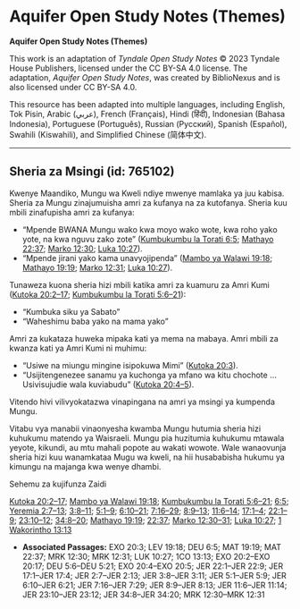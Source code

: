 # Aquifer Open Study Notes (Themes)

**Aquifer Open Study Notes (Themes)**

This work is an adaptation of *Tyndale Open Study Notes* © 2023 Tyndale House Publishers, licensed under the CC BY\-SA 4\.0 license. The adaptation, *Aquifer Open Study Notes*, was created by BiblioNexus and is also licensed under CC BY\-SA 4\.0\.

This resource has been adapted into multiple languages, including English, Tok Pisin, Arabic (عربي), French (Français), Hindi (हिंदी), Indonesian (Bahasa Indonesia), Portuguese (Português), Russian (Русский), Spanish (Español), Swahili (Kiswahili), and Simplified Chinese (简体中文).



--------------------------------

## Sheria za Msingi (id: 765102)

Kwenye Maandiko, Mungu wa Kweli ndiye mwenye mamlaka ya juu kabisa. Sheria za Mungu zinajumuisha amri za kufanya na za kutofanya. Sheria kuu mbili zinafupisha amri za kufanya:

* “Mpende BWANA Mungu wako kwa moyo wako wote, kwa roho yako yote, na kwa nguvu zako zote” ([Kumbukumbu la Torati 6:5](https://ref.ly/Deut6:5); [Mathayo 22:37](https://ref.ly/Matt22:37); [Marko 12:30](https://ref.ly/Mark12:30); [Luka 10:27](https://ref.ly/Luke10:27)).
* “Mpende jirani yako kama unavyojipenda” ([Mambo ya Walawi 19:18](https://ref.ly/Lev19:18); [Mathayo 19:19](https://ref.ly/Matt19:19); [Marko 12:31](https://ref.ly/Mark12:31); [Luka 10:27](https://ref.ly/Luke10:27)).

Tunaweza kuona sheria hizi mbili katika amri za kuamuru za Amri Kumi ([Kutoka 20:2–17](https://ref.ly/Exod20:2-Exod20:17); [Kumbukumbu la Torati 5:6–21](https://ref.ly/Deut5:6-Deut5:21)):

* “Kumbuka siku ya Sabato”
* “Waheshimu baba yako na mama yako”

Amri za kukataza huweka mipaka kati ya mema na mabaya. Amri mbili za kwanza kati ya Amri Kumi ni muhimu:

* “Usiwe na miungu mingine isipokuwa Mimi” ([Kutoka 20:3](https://ref.ly/Exod20:3)).
* “Usijitengenezee sanamu ya kuchonga ya mfano wa kitu chochote … Usivisujudie wala kuviabudu” ([Kutoka 20:4–5](https://ref.ly/Exod20:4-Exod20:5)).

Vitendo hivi vilivyokatazwa vinapingana na amri ya msingi ya kumpenda Mungu.

Vitabu vya manabii vinaonyesha kwamba Mungu hutumia sheria hizi kuhukumu matendo ya Waisraeli. Mungu pia huzitumia kuhukumu mtawala yeyote, kikundi, au mtu mahali popote au wakati wowote. Wale wanaovunja sheria hizi kuu wanamkataa Mugu wa kweli, na hii husababisha hukumu ya kimungu na majanga kwa wenye dhambi.

Sehemu za kujifunza Zaidi

[Kutoka 20:2–17](https://ref.ly/Exod20:2-Exod20:17); [Mambo ya Walawi 19:18](https://ref.ly/Lev19:18); [Kumbukumbu la Torati 5:6–21](https://ref.ly/Deut5:6-Deut5:21); [6:5](https://ref.ly/Deut6:5); [Yeremia 2:7–13](https://ref.ly/Jer2:7-Jer2:13); [3:8–11](https://ref.ly/Jer3:8-Jer3:11); [5:1–9](https://ref.ly/Jer5:1-Jer5:9); [6:10–21](https://ref.ly/Jer6:10-Jer6:21); [7:16–29](https://ref.ly/Jer7:16-Jer7:29); [8:9–13](https://ref.ly/Jer8:9-Jer8:13); [11:6–14](https://ref.ly/Jer11:6-Jer11:14); [17:1–4](https://ref.ly/Jer17:1-Jer17:4); [22:1–9](https://ref.ly/Jer22:1-Jer22:9); [23:10–12](https://ref.ly/Jer23:10-Jer23:12); [34:8–20](https://ref.ly/Jer34:8-Jer34:20); [Mathayo 19:19](https://ref.ly/Matt19:19); [22:37](https://ref.ly/Matt22:37); [Marko 12:30–31](https://ref.ly/Mark12:30-Mark12:31); [Luka 10:27](https://ref.ly/Luke10:27); [1 Wakorintho 13:13](https://ref.ly/1Cor13:13)

* **Associated Passages:** EXO 20:3; LEV 19:18; DEU 6:5; MAT 19:19; MAT 22:37; MRK 12:30; MRK 12:31; LUK 10:27; 1CO 13:13; EXO 20:2–EXO 20:17; DEU 5:6–DEU 5:21; EXO 20:4–EXO 20:5; JER 22:1–JER 22:9; JER 17:1–JER 17:4; JER 2:7–JER 2:13; JER 3:8–JER 3:11; JER 5:1–JER 5:9; JER 6:10–JER 6:21; JER 7:16–JER 7:29; JER 8:9–JER 8:13; JER 11:6–JER 11:14; JER 23:10–JER 23:12; JER 34:8–JER 34:20; MRK 12:30–MRK 12:31

